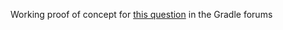 Working proof of concept for [this question](https://discuss.gradle.org/t/guidance-on-using-gradle-for-building-a-legacy-project) in the Gradle forums 
